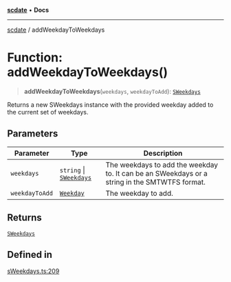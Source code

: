 [**scdate**](../README.md) • **Docs**

---

[scdate](../README.md) / addWeekdayToWeekdays

# Function: addWeekdayToWeekdays()

> **addWeekdayToWeekdays**(`weekdays`, `weekdayToAdd`): [`SWeekdays`](../classes/SWeekdays.md)

Returns a new SWeekdays instance with the provided weekday added to the
current set of weekdays.

## Parameters

| Parameter      | Type                                               | Description                                                                                   |
| -------------- | -------------------------------------------------- | --------------------------------------------------------------------------------------------- |
| `weekdays`     | `string` \| [`SWeekdays`](../classes/SWeekdays.md) | The weekdays to add the weekday to. It can be an SWeekdays or a string in the SMTWTFS format. |
| `weekdayToAdd` | [`Weekday`](../enumerations/Weekday.md)            | The weekday to add.                                                                           |

## Returns

[`SWeekdays`](../classes/SWeekdays.md)

## Defined in

[sWeekdays.ts:209](https://github.com/ericvera/scdate/blob/main/src/sWeekdays.ts#L209)
